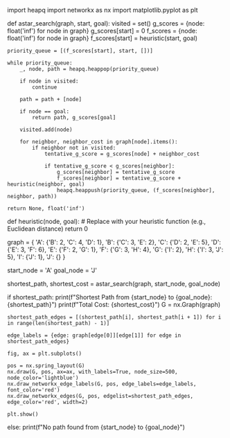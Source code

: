 import heapq
import networkx as nx
import matplotlib.pyplot as plt

def astar_search(graph, start, goal):
    visited = set()
    g_scores = {node: float('inf') for node in graph}
    g_scores[start] = 0
    f_scores = {node: float('inf') for node in graph}
    f_scores[start] = heuristic(start, goal)

    priority_queue = [(f_scores[start], start, [])]

    while priority_queue:
        _, node, path = heapq.heappop(priority_queue)

        if node in visited:
            continue

        path = path + [node]

        if node == goal:
            return path, g_scores[goal]

        visited.add(node)

        for neighbor, neighbor_cost in graph[node].items():
            if neighbor not in visited:
                tentative_g_score = g_scores[node] + neighbor_cost

                if tentative_g_score < g_scores[neighbor]:
                    g_scores[neighbor] = tentative_g_score
                    f_scores[neighbor] = tentative_g_score + heuristic(neighbor, goal)
                    heapq.heappush(priority_queue, (f_scores[neighbor], neighbor, path))

    return None, float('inf')

def heuristic(node, goal):
    # Replace with your heuristic function (e.g., Euclidean distance)
    return 0

graph = {
    'A': {'B': 2, 'C': 4, 'D': 1},
    'B': {'C': 3, 'E': 2},
    'C': {'D': 2, 'E': 5},
    'D': {'E': 3, 'F': 6},
    'E': {'F': 2, 'G': 1},
    'F': {'G': 3, 'H': 4},
    'G': {'I': 2},
    'H': {'I': 3, 'J': 5},
    'I': {'J': 1},
    'J': {}
}

start_node = 'A'
goal_node = 'J'

shortest_path, shortest_cost = astar_search(graph, start_node, goal_node)

if shortest_path:
    print(f"Shortest Path from {start_node} to {goal_node}: {shortest_path}")
    print(f"Total Cost: {shortest_cost}")
    G = nx.Graph(graph)

    shortest_path_edges = [(shortest_path[i], shortest_path[i + 1]) for i in range(len(shortest_path) - 1)]

    edge_labels = {edge: graph[edge[0]][edge[1]] for edge in shortest_path_edges}

    fig, ax = plt.subplots()

    pos = nx.spring_layout(G)  
    nx.draw(G, pos, ax=ax, with_labels=True, node_size=500, node_color='lightblue')
    nx.draw_networkx_edge_labels(G, pos, edge_labels=edge_labels, font_color='red')
    nx.draw_networkx_edges(G, pos, edgelist=shortest_path_edges, edge_color='red', width=2)

    plt.show()

else:
    print(f"No path found from {start_node} to {goal_node}")

